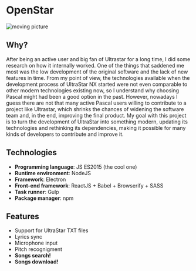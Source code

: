 # OpenStar

![moving picture](http://i.imgur.com/k3jfKYf.png)

Why?
----

After being an active user and big fan of Ultrastar for a long time, I did some research on how it internally worked. One of the things that saddened me most was the low development of the original software and the lack of new features in time. From my point of view, the technologies available when the development process of UltraStar NX started were not even comparable to other modern technologies existing now, so I understand why choosing Pascal might had been a good option in the past. 
However, nowadays I guess there are not that many active Pascal users willing to contribute to a project like Ultrastar, which shrinks the chances of widening the software team and, in the end, improving the final product.
My goal with this project is to turn the development of UltraStar into something modern, updating its technologies and rethinking its dependencies, making it possible for many kinds of developers to contribute and improve it.

Technologies
-----------
- **Programming language**: JS ES2015 (the cool one)
- **Runtime environment**: NodeJS
- **Framework**: Electron
- **Front-end framework**: ReactJS + Babel + Browserify + SASS
- **Task runner**: Gulp
- **Package manager**: npm

Features
----------
- Support for UltraStar TXT files
- Lyrics sync
- Microphone input
- Pitch recognigment
- **Songs search!**
- **Songs download!**

